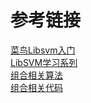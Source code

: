 # 参考链接

[菜鸟Libsvm入门](http://adoni.github.io/libsvm-introduce/)  
[LibSVM学习系列](http://blog.csdn.net/flydreamgg/article/details/4466023)  
[组合相关算法](http://blog.csdn.net/w57w57w57/article/details/6657547)  
[组合相关代码](https://github.com/hy0kl/algorithm/blob/master/other/combination.c)
